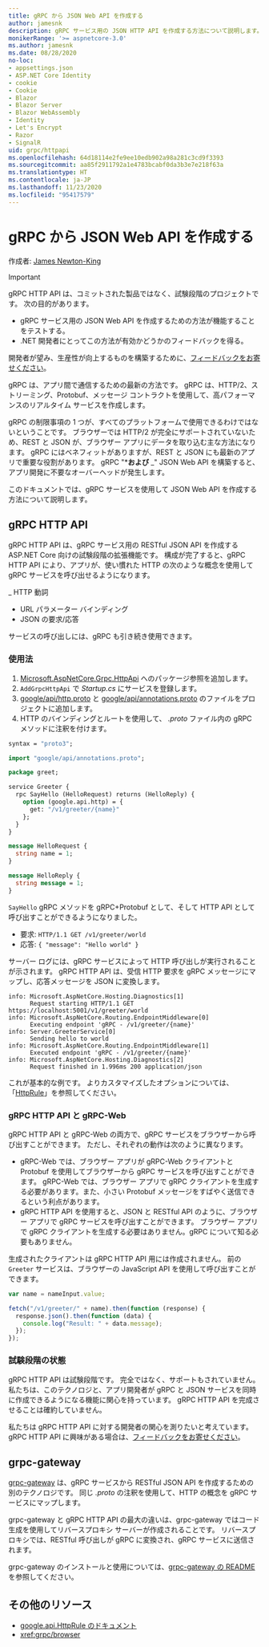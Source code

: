 ```yaml
---
title: gRPC から JSON Web API を作成する
author: jamesnk
description: gRPC サービス用の JSON HTTP API を作成する方法について説明します。
monikerRange: '>= aspnetcore-3.0'
ms.author: jamesnk
ms.date: 08/28/2020
no-loc:
- appsettings.json
- ASP.NET Core Identity
- cookie
- Cookie
- Blazor
- Blazor Server
- Blazor WebAssembly
- Identity
- Let's Encrypt
- Razor
- SignalR
uid: grpc/httpapi
ms.openlocfilehash: 64d18114e2fe9ee10edb902a98a281c3cd9f3393
ms.sourcegitcommit: aa85f2911792a1e4783bcabf0da3b3e7e218f63a
ms.translationtype: HT
ms.contentlocale: ja-JP
ms.lasthandoff: 11/23/2020
ms.locfileid: "95417579"
---
```

# <a name="create-json-web-apis-from-grpc"></a>gRPC から JSON Web API を作成する

作成者: [James Newton-King](https://twitter.com/jamesnk)

> [!IMPORTANT]
> gRPC HTTP API は、コミットされた製品ではなく、試験段階のプロジェクトです。 次の目的があります。
>
> * gRPC サービス用の JSON Web API を作成するための方法が機能することをテストする。
> * .NET 開発者にとってこの方法が有効かどうかのフィードバックを得る。
>
> 開発者が望み、生産性が向上するものを構築するために、[フィードバックをお寄せください](https://github.com/grpc/grpc-dotnet/issues/167)。

gRPC は、アプリ間で通信するための最新の方法です。 gRPC は、HTTP/2、ストリーミング、Protobuf、メッセージ コントラクトを使用して、高パフォーマンスのリアルタイム サービスを作成します。

gRPC の制限事項の 1 つが、すべてのプラットフォームで使用できるわけではないということです。 ブラウザーでは HTTP/2 が完全にサポートされていないため、REST と JSON が、ブラウザー アプリにデータを取り込む主な方法になります。 gRPC にはベネフィットがありますが、REST と JSON にも最新のアプリで重要な役割があります。 gRPC "***および** _" JSON Web API を構築すると、アプリ開発に不要なオーバーヘッドが発生します。

このドキュメントでは、gRPC サービスを使用して JSON Web API を作成する方法について説明します。

## <a name="grpc-http-api"></a>gRPC HTTP API

gRPC HTTP API は、gRPC サービス用の RESTful JSON API を作成する ASP.NET Core 向けの試験段階の拡張機能です。 構成が完了すると、gRPC HTTP API により、アプリが、使い慣れた HTTP の次のような概念を使用して gRPC サービスを呼び出せるようになります。

_ HTTP 動詞
* URL パラメーター バインディング
* JSON の要求/応答

サービスの呼び出しには、gRPC も引き続き使用できます。

### <a name="usage"></a>使用法

1. [Microsoft.AspNetCore.Grpc.HttpApi](https://www.nuget.org/packages/Microsoft.AspNetCore.Grpc.HttpApi) へのパッケージ参照を追加します。
1. `AddGrpcHttpApi` で *Startup.cs* にサービスを登録します。
1. [google/api/http.proto](https://github.com/aspnet/AspLabs/blob/c1e59cacf7b9606650d6ec38e54fa3a82377f360/src/GrpcHttpApi/sample/Proto/google/api/http.proto) と [google/api/annotations.proto](https://github.com/aspnet/AspLabs/blob/c1e59cacf7b9606650d6ec38e54fa3a82377f360/src/GrpcHttpApi/sample/Proto/google/api/annotations.proto) のファイルをプロジェクトに追加します。
1. HTTP のバインディングとルートを使用して、 *.proto* ファイル内の gRPC メソッドに注釈を付けます。

```protobuf
syntax = "proto3";

import "google/api/annotations.proto";

package greet;

service Greeter {
  rpc SayHello (HelloRequest) returns (HelloReply) {
    option (google.api.http) = {
      get: "/v1/greeter/{name}"
    };
  }
}

message HelloRequest {
  string name = 1;
}

message HelloReply {
  string message = 1;
}
```

`SayHello` gRPC メソッドを gRPC+Protobuf として、そして HTTP API として呼び出すことができるようになりました。

* 要求: `HTTP/1.1 GET /v1/greeter/world`
* 応答: `{ "message": "Hello world" }`

サーバー ログには、gRPC サービスによって HTTP 呼び出しが実行されることが示されます。 gRPC HTTP API は、受信 HTTP 要求を gRPC メッセージにマップし、応答メッセージを JSON に変換します。

```
info: Microsoft.AspNetCore.Hosting.Diagnostics[1]
      Request starting HTTP/1.1 GET https://localhost:5001/v1/greeter/world
info: Microsoft.AspNetCore.Routing.EndpointMiddleware[0]
      Executing endpoint 'gRPC - /v1/greeter/{name}'
info: Server.GreeterService[0]
      Sending hello to world
info: Microsoft.AspNetCore.Routing.EndpointMiddleware[1]
      Executed endpoint 'gRPC - /v1/greeter/{name}'
info: Microsoft.AspNetCore.Hosting.Diagnostics[2]
      Request finished in 1.996ms 200 application/json
```

これが基本的な例です。 よりカスタマイズしたオプションについては、「[HttpRule](https://cloud.google.com/service-infrastructure/docs/service-management/reference/rpc/google.api#google.api.HttpRule)」を参照してください。

### <a name="grpc-http-api-vs-grpc-web"></a>gRPC HTTP API と gRPC-Web

gRPC HTTP API と gRPC-Web の両方で、gRPC サービスをブラウザーから呼び出すことができます。 ただし、それぞれの動作は次のように異なります。

* gRPC-Web では、ブラウザー アプリが gRPC-Web クライアントと Protobuf を使用してブラウザーから gRPC サービスを呼び出すことができます。 gRPC-Web では、ブラウザー アプリで gRPC クライアントを生成する必要があります。また、小さい Protobuf メッセージをすばやく送信できるという利点があります。
* gRPC HTTP API を使用すると、JSON と RESTful API のように、ブラウザー アプリで gRPC サービスを呼び出すことができます。 ブラウザー アプリで gRPC クライアントを生成する必要はありません。gRPC について知る必要もありません。

生成されたクライアントは gRPC HTTP API 用には作成されません。 前の `Greeter` サービスは、ブラウザーの JavaScript API を使用して呼び出すことができます。

```javascript
var name = nameInput.value;

fetch("/v1/greeter/" + name).then(function (response) {
  response.json().then(function (data) {
    console.log("Result: " + data.message);
  });
});
```

### <a name="experimental-status"></a>試験段階の状態

gRPC HTTP API は試験段階です。 完全ではなく、サポートもされていません。 私たちは、このテクノロジと、アプリ開発者が gRPC と JSON サービスを同時に作成できるようになる機能に関心を持っています。 gRPC HTTP API を完成させることは確約していません。

私たちは gRPC HTTP API に対する開発者の関心を測りたいと考えています。 gRPC HTTP API に興味がある場合は、[フィードバックをお寄せください](https://github.com/grpc/grpc-dotnet/issues/167)。

## <a name="grpc-gateway"></a>grpc-gateway

[grpc-gateway](https://grpc-ecosystem.github.io/grpc-gateway/) は、gRPC サービスから RESTful JSON API を作成するための別のテクノロジです。 同じ *.proto* の注釈を使用して、HTTP の概念を gRPC サービスにマップします。

grpc-gateway と gRPC HTTP API の最大の違いは、grpc-gateway ではコード生成を使用してリバースプロキシ サーバーが作成されることです。 リバースプロキシでは、RESTful 呼び出しが gRPC に変換され、gRPC サービスに送信されます。

grpc-gateway のインストールと使用については、[grpc-gateway の README](https://github.com/grpc-ecosystem/grpc-gateway/#grpc-gateway) を参照してください。

## <a name="additional-resources"></a>その他のリソース

* [google.api.HttpRule のドキュメント](https://cloud.google.com/service-infrastructure/docs/service-management/reference/rpc/google.api#google.api.HttpRule)
* <xref:grpc/browser>
